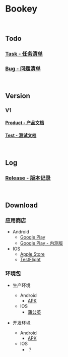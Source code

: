 # Bookey

<br/>

## Todo

### [Task - 任务清单](https://github.com/bookey-dev/bookey.docs/projects/2)

### [Bug - 问题清单](https://github.com/bookey-dev/bookey.bug/issues)

<br/>

## Version

### V1

#### [Product - 产品文档](https://github.com/bookey-dev/bookey.docs/issues/1)

#### [Test - 测试文档](https://github.com/bookey-dev/bookey.docs/issues/3)

<br/>

## Log

### [Release - 版本记录](https://github.com/bookey-dev/bookey.docs/issues/5)


<br/>

## Download

### 应用商店
- Android
   - [Google Play](https://play.google.com/store/apps/details?id=app.bookey)
   - [Google Play - 内测版](https://play.google.com/apps/internaltest/4700196513230198982)
- IOS
   - [Apple Store](https://apps.apple.com/cn/app/id1490069864)
   - [TestFlight](https://apps.apple.com/cn/app/testflight/id899247664)

### 环境包

- 生产环境
  - Android
    - [APK](https://wxit.oss-cn-shanghai.aliyuncs.com/apk/bookey/bookey-prod-release.apk)
  - IOS
    - [蒲公英](https://www.pgyer.com/hwqs)

- 开发环境
  - Android
    - [APK](https://wxit.oss-cn-shanghai.aliyuncs.com/apk/bookey/bookey-dev-release.apk)
  - IOS
    - ？


